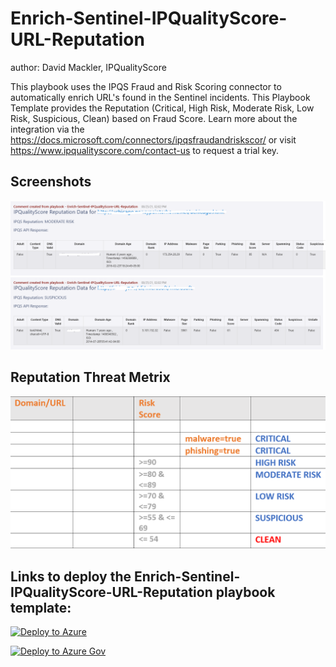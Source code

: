 # Enrich-Sentinel-IPQualityScore-URL-Reputation
author: David Mackler, IPQualityScore

This playbook uses the IPQS Fraud and Risk Scoring connector to automatically enrich URL's found in the Sentinel incidents. This Playbook Template provides the Reputation (Critical, High Risk, Moderate Risk, Low Risk, Suspicious, Clean) based on Fraud Score. 
Learn more about the integration via the https://docs.microsoft.com/connectors/ipqsfraudandriskscor/ or visit https://www.ipqualityscore.com/contact-us to request a trial key.

## Screenshots

![Incident Comments](./Graphics/comments.png)

## Reputation Threat Metrix

![Threat Metrix](./Graphics/domain_threat_metrix.png)

## Links to deploy the Enrich-Sentinel-IPQualityScore-URL-Reputation playbook template:

[![Deploy to Azure](https://aka.ms/deploytoazurebutton)](https://portal.azure.com/#create/Microsoft.Template/uri/https%3A%2F%2Fraw.githubusercontent.com%2FAzure%2FAzure-Sentinel%2Fmaster%2FPlaybooks%2FEnrich-Sentinel-IPQualityScore-URL-Reputation%2Fazuredeploy.json)

[![Deploy to Azure Gov](https://aka.ms/deploytoazuregovbutton)](https://portal.azure.us/#create/Microsoft.Template/uri/https%3A%2F%2Fraw.githubusercontent.com%2FAzure%2FAzure-Sentinel%2Fmaster%2FPlaybooks%2FEnrich-Sentinel-IPQualityScore-URL-Reputation%2Fazuredeploy.json)
